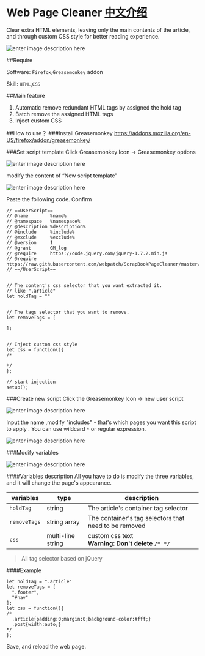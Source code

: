 # Web Page Cleaner  [中文介绍](https://github.com/webpatch/Web-Page-Cleaner/blob/master/README_CN.md)
Clear extra HTML elements, leaving only the main contents of the article, and through custom CSS style for better reading experience.

![enter image description here](https://raw.githubusercontent.com/webpatch/Web-Page-Cleaner/master/screenshot/e_preview.gif)

##Require

Software: `Firefox`,`Greasemonkey` addon

Skill: `HTML`,`CSS`

##Main feature

1. Automatic remove redundant HTML tags by assigned the hold tag
2. Batch remove the assigned HTML tags
3. Inject custom CSS

##How to use？
###Install Greasemonkey
https://addons.mozilla.org/en-US/firefox/addon/greasemonkey/

###Set script template
Click Greasemonkey Icon -> Greasemonkey options 

![enter image description here](https://raw.githubusercontent.com/webpatch/Web-Page-Cleaner/master/screenshot/e_1.png)

modify the content of “New script template” 

![enter image description here](https://raw.githubusercontent.com/webpatch/Web-Page-Cleaner/master/screenshot/e_3.png)

Paste the following code. Confirm
```
// ==UserScript==
// @name        %name%
// @namespace   %namespace%
// @description %description%
// @include     %include%
// @exclude     %exclude%
// @version     1
// @grant       GM_log
// @require     https://code.jquery.com/jquery-1.7.2.min.js
// @require     https://raw.githubusercontent.com/webpatch/ScrapBookPageCleaner/master/comm.js
// ==/UserScript==


// The content's css selector that you want extracted it.
// like ".article"
let holdTag = ""


// The tags selector that you want to remove. 
let removeTags = [
  
];


// Inject custom css style
let css = function(){  
/* 
  
*/
};

// start injection
setup();
```
###Create new script
Click the Greasemonkey Icon -> new user script

![enter image description here](https://raw.githubusercontent.com/webpatch/Web-Page-Cleaner/master/screenshot/e_1.png)

Input the name ,modify "includes" - that's which pages you want this script to apply . You can use wildcard `*` or regular expression.

![enter image description here](https://raw.githubusercontent.com/webpatch/Web-Page-Cleaner/master/screenshot/e_4.png)

###Modify variables 

![enter image description here](https://raw.githubusercontent.com/webpatch/Web-Page-Cleaner/master/screenshot/e_2.png)

####Variables description
All you have to do is modify the three variables, and it will change the page's appearance.

|variables|type|description|
|---|---|---|
|`holdTag`|string|The article's container tag selector|
|`removeTags`|string array|The container's tag selectors that need to be removed|
|`css`|multi-line string|custom css text <br><b>Warning: Don't delete `/* */`<b>|

> All tag selector based on jQuery

####Example

```
let holdTag = ".article"
let removeTags = [
  ".footer",
  "#nav"
];
let css = function(){  
/* 
  .article{padding:0;margin:0;background-color:#fff;}
  .post{width:auto;}
*/
};
```
Save, and reload the web page.

